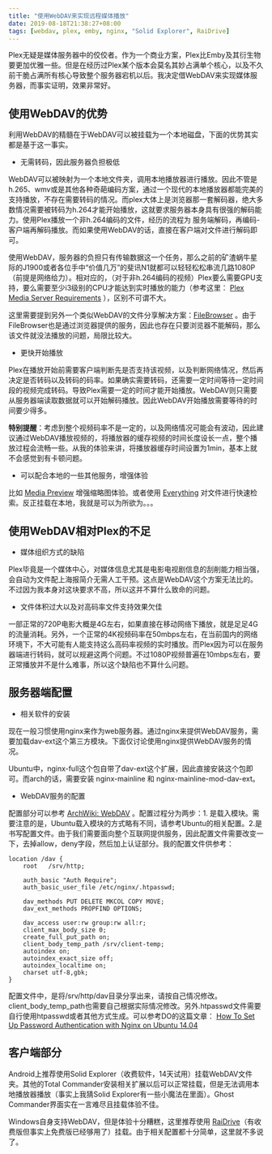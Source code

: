 ```yaml
---
title: "使用WebDAV来实现远程媒体播放"
date: 2019-08-18T21:38:27+08:00
tags: [webdav, plex, emby, nginx, "Solid Explorer", RaiDrive]
---
```


Plex无疑是媒体服务器中的佼佼者。作为一个商业方案，Plex比Emby及其衍生物要更加优雅一些。但是在经历过Plex某个版本会莫名其妙占满单个核心，以及不久前干脆占满所有核心导致整个服务器宕机以后。我决定借WebDAV来实现媒体服务器，而事实证明，效果非常好。

## 使用WebDAV的优势

利用WebDAV的精髓在于WebDAV可以被挂载为一个本地磁盘，下面的优势其实都是基于这一事实。

* 无需转码，因此服务器负担极低

WebDAV可以被映射为一个本地文件夹，调用本地播放器进行播放。因此不管是h.265、wmv或是其他各种奇葩编码方案，通过一个现代的本地播放器都能完美的支持播放，不存在需要转码的情况。而plex大体上是浏览器那一套解码器，绝大多数情况需要被转码为h.264才能开始播放，这就要求服务器本身具有很强的解码能力。使用Plex播放一个非h.264编码的文件，经历的流程为 服务端解码，再编码-客户端再解码播放。而如果使用WebDAV的话，直接在客户端对文件进行解码即可。

使用WebDAV，服务器的负担只有传输数据这一个任务，那么之前的矿渣蜗牛星际的J1900或者各位手中“价值几万”的斐讯N1就都可以轻轻松松串流几路1080P（前提是网络给力）。相对应的，（对于非h.264编码的视频）Plex要么需要GPU支持，要么需要至少i3级别的CPU才能达到实时播放的能力（参考这里： [Plex Media Server Requirements](https://support.plex.tv/articles/200375666-plex-media-server-requirements/) ），区别不可谓不大。

这里需要提到另外一个类似WebDAV的文件分享解决方案：[FileBrowser](https://github.com/filebrowser/filebrowser) 。由于FileBrowser也是通过浏览器提供的服务，因此也存在只要浏览器不能解码，那么该文件就没法播放的问题，局限比较大。

* 更快开始播放

Plex在播放开始前需要客户端判断先是否支持该视频，以及判断网络情况，然后再决定是否转码以及转码的码率。如果确实需要转码，还需要一定时间等待一定时间段的视频完成转码。导致Plex需要一定的时间才能开始播放。WebDAV则只需要从服务器端读取数据就可以开始解码播放。因此WebDAV开始播放需要等待的时间要少得多。

**特别提醒**：考虑到整个视频码率不是一定的，以及网络情况可能会有波动，因此建议通过WebDAV播放视频的，将播放器的缓存视频的时间长度设长一点，整个播放过程会流畅一些。从我的体验来讲，将播放器缓存时间设置为1min，基本上就不会感觉到有卡顿问题。

* 可以配合本地的一些其他服务，增强体验

比如 [Media Preview](http://www.babelsoft.net/products/mediapreview.htm) 增强缩略图体验。或者使用 [Everything](https://www.voidtools.com/zh-cn/) 对文件进行快速检索。反正挂载在本地，我就是可以为所欲为。。。

## 使用WebDAV相对Plex的不足

* 媒体组织方式的缺陷

Plex毕竟是一个媒体中心，对媒体信息尤其是电影电视剧信息的刮削能力相当强，会自动为文件配上海报简介无需人工干预。这点是WebDAV这个方案无法比的。不过因为我本身对这块要求不高，所以这并不算什么致命的问题。

* 文件体积过大以及对高码率文件支持效果欠佳

一部正常的720P电影大概是4G左右，如果直接在移动网络下播放，就是足足4G的流量消耗。另外，一个正常的4K视频码率在50mbps左右，在当前国内的网络环境下，不大可能有人能支持这么高码率视频的实时播放。而Plex因为可以在服务器端进行转码，就可以规避这两个问题。不过1080P视频普遍在10mbps左右，要正常播放并不是什么难事，所以这个缺陷也不算什么问题。

## 服务器端配置

* 相关软件的安装

现在一般习惯使用nginx来作为web服务器。通过nginx来提供WebDAV服务，需要加载dav-ext这个第三方模块。下面仅讨论使用nginx提供WebDAV服务的情况。

Ubuntu中，nginx-full这个包自带了dav-ext这个扩展，因此直接安装这个包即可。而arch的话，需要安装 nginx-mainline 和 nginx-mainline-mod-dav-ext。

* WebDAV服务的配置

配置部分可以参考 [ArchWiki: WebDAV](https://wiki.archlinux.org/index.php/WebDAV) 。配置过程分为两步：1. 是载入模块。需要注意的是，Ubuntu载入模块的方式略有不同，请参考Ubuntu的相关配置。2.是书写配置文件。由于我们需要面向整个互联网提供服务，因此配置文件需要改变一下，去掉allow，deny字段，然后加上认证部分。我的配置文件供参考：

    location /dav {
        root   /srv/http;

        auth_basic "Auth Require";
        auth_basic_user_file /etc/nginx/.htpasswd;

        dav_methods PUT DELETE MKCOL COPY MOVE;
        dav_ext_methods PROPFIND OPTIONS;

        dav_access user:rw group:rw all:r;
        client_max_body_size 0;
        create_full_put_path on;
        client_body_temp_path /srv/client-temp;
        autoindex on;
        autoindex_exact_size off;
        autoindex_localtime on;
        charset utf-8,gbk;
    }
	
配置文件中，是将/srv/http/dav目录分享出来，请按自己情况修改。client_body_temp_path也需要自己根据实际情况修改。另外.htpasswd文件需要自行使用htpasswd或者其他方式生成。可以参考DO的这篇文章： [How To Set Up Password Authentication with Nginx on Ubuntu 14.04](https://www.digitalocean.com/community/tutorials/how-to-set-up-password-authentication-with-nginx-on-ubuntu-14-04)
	
## 客户端部分
	
Android上推荐使用Solid Explorer（收费软件，14天试用）挂载WebDAV文件夹。其他的Total Commander安装相关扩展以后可以正常挂载，但是无法调用本地播放器播放（事实上我猜Solid Explorer有一些小魔法在里面）。Ghost Commander界面实在一言难尽且挂载体验不佳。
	
Windows自身支持WebDAV，但是体验十分糟糕，这里推荐使用 [RaiDrive](https://www.raidrive.com/)（有收费版但事实上免费版已经够用了）挂载。由于相关配置都十分简单，这里就不多说了。